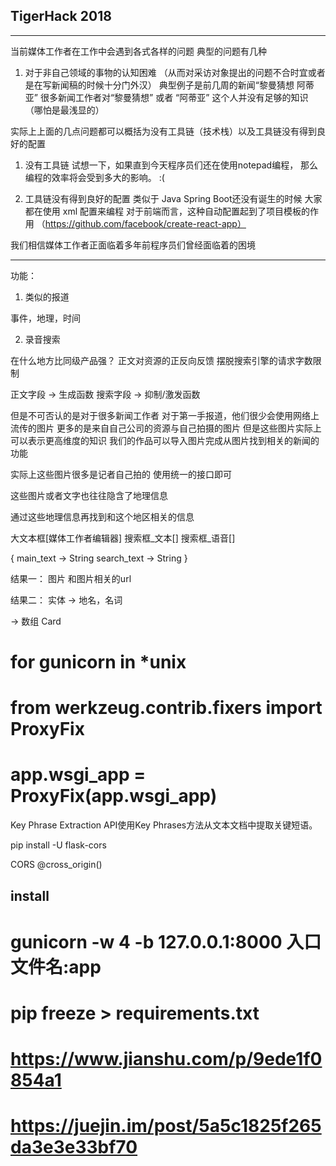 ## TigerHack 2018

---

当前媒体工作者在工作中会遇到各式各样的问题
典型的问题有几种

1. 对于非自己领域的事物的认知困难 （从而对采访对象提出的问题不合时宜或者是在写新闻稿的时候十分门外汉）
典型例子是前几周的新闻“黎曼猜想 阿蒂亚”
很多新闻工作者对“黎曼猜想” 或者 “阿蒂亚” 这个人并没有足够的知识（哪怕是最浅显的）


实际上上面的几点问题都可以概括为没有工具链（技术栈）以及工具链没有得到良好的配置

1. 没有工具链
试想一下，如果直到今天程序员们还在使用notepad编程，
那么编程的效率将会受到多大的影响。 :(

2. 工具链没有得到良好的配置
类似于 Java Spring Boot还没有诞生的时候
大家都在使用 xml 配置来编程
对于前端而言，这种自动配置起到了项目模板的作用
（https://github.com/facebook/create-react-app）

我们相信媒体工作者正面临着多年前程序员们曾经面临着的困境
 

---

功能：

1. 类似的报道

事件，地理，时间

2. 录音搜索

在什么地方比同级产品强？
正文对资源的正反向反馈
摆脱搜索引擎的请求字数限制


正文字段 -> 生成函数
搜索字段 -> 抑制/激发函数

但是不可否认的是对于很多新闻工作者
对于第一手报道，他们很少会使用网络上流传的图片
更多的是来自自己公司的资源与自己拍摄的图片
但是这些图片实际上可以表示更高维度的知识
我们的作品可以导入图片完成从图片找到相关的新闻的功能



实际上这些图片很多是记者自己拍的
使用统一的接口即可

这些图片或者文字也往往隐含了地理信息

通过这些地理信息再找到和这个地区相关的信息



大文本框[媒体工作者编辑器]
搜索框_文本[]
搜索框_语音[]

{
main_text -> String
search_text -> String
} 

结果一：
图片
和图片相关的url

结果二：
实体 -> 地名，名词


-> 
数组 Card

# for gunicorn in *unix
#    from werkzeug.contrib.fixers import ProxyFix
#    app.wsgi_app = ProxyFix(app.wsgi_app)

Key Phrase Extraction API使用Key Phrases方法从文本文档中提取关键短语。

pip install -U flask-cors

CORS
@cross_origin()


## install 



# gunicorn -w 4 -b 127.0.0.1:8000 入口文件名:app
# pip freeze > requirements.txt
# https://www.jianshu.com/p/9ede1f0854a1
# https://juejin.im/post/5a5c1825f265da3e3e33bf70